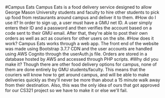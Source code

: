 #Campus Eats
Campus Eats is a food delivery service designed to allow George Mason University students and faculty to hire other students to pick up food from restaurants around campus and deliver it to them.
#How do I use it?
In order to sign up, a user must have a GMU net ID. A user simply enters their ID and a password and then verifies the account based on a code sent to their GMU email. After that, they're able to post their own orders as well as act as couriers for other users on the site.
#How does it work?
Campus Eats works through a web app. The front end of the website was made using Bootstrap 3.7.7 CDN and the user accounts are handled using AWS Cognito through the userAuth.js file. Orders are stored in a database hosted by AWS and accessed through PHP scripts.
#Why did you make it?
Though there are other food delivery options for campus, none of them are done entirely by GMU students/faculty. This means that the couriers will know how to get around campus, and will be able to make deliveries quickly as they'll never be more than about a 15 minute walk away from their destination. Also, this was the only idea of ours that got approved for our CS321 project so we have to make it or else we'll fail.
